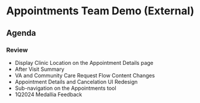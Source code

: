 # Appointments Team Demo (External) 

## Agenda

### Review 

- Display Clinic Location on the Appointment Details page 
- After Visit Summary
- VA and Community Care Request Flow Content Changes 
- Appointment Details and Cancelation UI Redesign
- Sub-navigation on the Appointments tool 
- 1Q2024 Medallia Feedback
